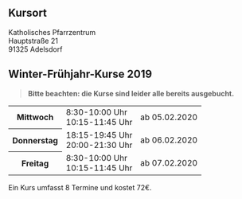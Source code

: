 ## Kursort

Katholisches Pfarrzentrum  
Hauptstraße 21  
91325 Adelsdorf

## Winter-Frühjahr-Kurse 2019

> **Bitte beachten: die Kurse sind leider alle bereits ausgebucht.**

<table>
<tr><th>Mittwoch</th><td>8:30-10:00 Uhr<br />10:15-11:45 Uhr</td><td>ab 05.02.2020</td></tr>
<tr><th>Donnerstag</th><td>18:15-19:45 Uhr<br />20:00-21:30 Uhr</td><td>ab 06.02.2020</td></tr>
<tr><th>Freitag</th><td>8:30-10:00 Uhr<br />10:15-11:45 Uhr</td><td>ab 07.02.2020</td></tr>
</table>

Ein Kurs umfasst 8 Termine und kostet 72€.
